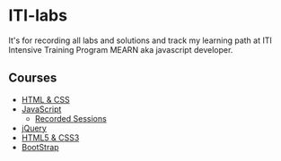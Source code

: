 # ITI-labs
 It's for recording all labs and solutions and track my learning path at ITI Intensive Training Program MEARN aka javascript developer.
## Courses
- [HTML & CSS][htm]
- [JavaScript][JS]
  - [Recorded Sessions][Rec]
- [jQuery][JQ]
- [HTML5 & CSS3][html5]
- [BootStrap][BS]



















[htm]:https://maharatech.gov.eg/enrol/index.php?id=36
[Rec]:https://drive.google.com/drive/folders/1OmdSh68vUO8mfwN8g_XN-K52HVGUP1QW
[JS]:https://maharatech.gov.eg/enrol/index.php?id=741
[JQ]:https://drive.google.com/drive/folders/1at--WInJc5jj5XYoB3XNVUaYcAnTRoca
[html5]:https://drive.google.com/drive/folders/1Qnkm7zzED9Q5EOb3qwPzPKeY1f8uT-IK
[BS]:https://drive.google.com/drive/folders/1lXNKA7wt1YQPLXytcTc09UF8Xf5cOv37
